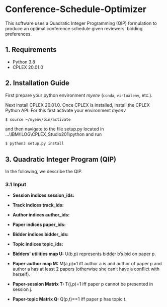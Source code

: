 # Conference-Schedule-Optimizer
This software uses a Quadratic Integer Programming (QIP) formulation to produce an optimal conference schedule given reviewers' bidding preferences.

## 1. Requirements

* Python 3.8
* CPLEX 20.01.0 

## 2. Installation Guide

First prepare your python environment *myenv* (`conda`, `virtualenv`, etc.).

Next install CPLEX 20.01.0. Once CPLEX is installed, install the CPLEX Python API. For this first activate your environment *myenv* 
		
```bash
$ source ~/myenv/bin/activate
```
		
and then navigate to the file setup.py located in ...\IBM\ILOG\CPLEX_Studio201\python and run

```bash
$ python3 setup.py install
```

## 3. Quadratic Integer Program (QIP)
In the following, we describe the QIP.

### 3.1 Input

- **Session indices session_ids:**
- **Track indices track_ids:**

- **Author indices author_ids:**
- **Paper indices paper_ids:**
- **Bidder indices bidder_ids:**
- **Topic indices topic_ids:**

- **Bidders' utilities map U:** U(b,p) represents bidder b’s bid on paper p.
- **Paper-author map M:** M(a,p)=1 iff author a is and author of paper p and author a has at least 2 papers (otherwise she can’t have a conflict with herself).
- **Paper-session Matrix T:** T(j,p)=1 iff paper p cannot be presented in session j.
- **Paper-topic Matrix Q:** Q(p,t)==1 iff paper p has topic t.



